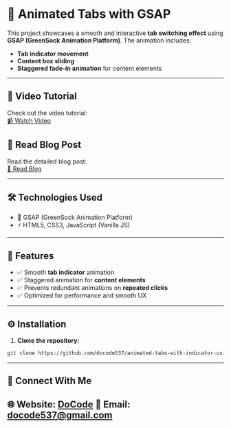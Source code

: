 # 🎯 Animated Tabs with GSAP

This project showcases a smooth and interactive **tab switching effect** using **GSAP (GreenSock Animation Platform)**. The animation includes:
- **Tab indicator movement**
- **Content box sliding**
- **Staggered fade-in animation** for content elements

---

## 🎥 **Video Tutorial**
Check out the video tutorial:  
[📹 Watch Video](#)   

## 📝 **Read Blog Post**
Read the detailed blog post:  
[📰 Read Blog](#)  

---

## 🛠️ **Technologies Used**
- 💚 GSAP (GreenSock Animation Platform)
- ⚡ HTML5, CSS3, JavaScript (Vanilla JS)

---

## 🚀 **Features**
- ✅ Smooth **tab indicator** animation  
- ✅ Staggered animation for **content elements**  
- ✅ Prevents redundant animations on **repeated clicks**  
- ✅ Optimized for performance and smooth UX  
---

## ⚙️ **Installation**
1. **Clone the repository:**
```bash
git clone https://github.com/docode537/animated-tabs-with-indicator-using-gsap
```
---
## 📩 Connect With Me
🌐 Website: [DoCode](https://docode.co.in/)
📧 Email: docode537@gmail.com 
---